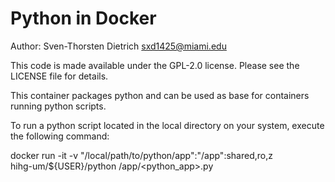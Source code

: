 # Python in Docker

Author: Sven-Thorsten Dietrich <sxd1425@miami.edu>

This code is made available under the GPL-2.0 license.
Please see the LICENSE file for details.

This container packages python and can be used as base
for containers running python scripts.

To run a python script located in the local directory on your system,
execute the following command:

docker run -it -v "/local/path/to/python/app":"/app":shared,ro,z \
	hihg-um/${USER}/python /app/<python_app>.py
